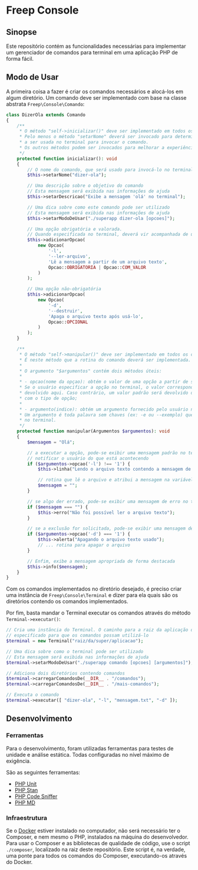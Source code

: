 # Freep Console

## Sinopse

Este repositório contém as funcionalidades necessárias para implementar um gerenciador de 
comandos para terminal em uma aplicação PHP de forma fácil.

## Modo de Usar

A primeira coisa a fazer é criar os comandos necessários e alocá-los em algum diretório. Um comando deve ser implementado com base na classe abstrata `Freep\Console\Comando`:

```php
class DizerOla extends Comando
{
    /**
     * O método "self->inicializar()" deve ser implementado em todos os comandos.
     * Pelo menos o método "setarNome" deverá ser invocado para determinar a palavra 
     * a ser usada no terminal para invocar o comando.
     * Os outros métodos podem ser invocados para melhorar a experiência do usuário.
     */
    protected function inicializar(): void
    {
        // O nome do comando, que será usado para invocá-lo no terminal
        $this->setarNome("dizer-ola");

        // Uma descrição sobre o objetivo do comando
        // Esta mensagem será exibida nas informações de ajuda
        $this->setarDescricao("Exibe a mensagem 'olá' no terminal");

        // Uma dica sobre como este comando pode ser utilizado
        // Esta mensagem será exibida nas informações de ajuda
        $this->setarModoDeUsar("./superapp dizer-ola [opcoes]");

        // Uma opção obrigatória e valorada.
        // Quando especificada no terminal, deverá vir acompanhada de um valor
        $this->adicionarOpcao(
            new Opcao(
                '-l',
                '--ler-arquivo',
                'Lê a mensagem a partir de um arquivo texto',
                Opcao::OBRIGATORIA | Opcao::COM_VALOR
            )
        );

        // Uma opção não-obrigatória
        $this->adicionarOpcao(
            new Opcao(
                '-d',
                '--destruir',
                'Apaga o arquivo texto após usá-lo',
                Opcao::OPCIONAL
            )
        );
    }

    /**
     * O método "self->manipular()" deve ser implementado em todos os comandos.
     * É neste método que a rotina do comando deverá ser implementada.
     * 
     * O argumento "$argumentos" contém dois métodos úteis:
     * 
     * - opcao(nome da opçao): obtém o valor de uma opção a partir de sua chave. 
     * Se o usuário especificar a opção no terminal, o valor correspondente será 
     * devolvido aqui. Caso contrário, um valor padrão será devolvido de acordo 
     * com o tipo de opção;
     * 
     * - argumento(indice): obtém um argumento fornecido pelo usuário no terminal. 
     * Um argumento é toda palavra sem chaves (ex: -e ou --exemplo) que for especificada 
     * no terminal. 
     */ 
    protected function manipular(Argumentos $argumentos): void
    {
        $mensagem = "Olá";

        // a executar a opção, pode-se exibir uma mensagem padrão no terminal para 
        // notificar o usuário do que está acontecendo
        if ($argumentos->opcao('-l') !== '1') {
            $this->linha("Lendo o arquivo texto contendo a mensagem de olá");

            // rotina que lê o arquivo e atribui a mensagem na variável
            $mensagem = "";
        }

        // se algo der errado, pode-se exibir uma mensagem de erro no terminal
        if ($mensagem === "") {
            $this->erro("Não foi possível ler o arquivo texto");
        }

        // se a exclusão for solicitada, pode-se exibir uma mensagem de alerta no terminal
        if ($argumentos->opcao('-d') === '1') {
            $this->alerta("Apagando o arquivo texto usado");
            // ... rotina para apagar o arquivo
        }

        // Enfim, exibe a mensagem apropriada de forma destacada
        $this->info($mensagem);
    }
}
```


Com os comandos implementados no diretório desejado, é preciso criar uma instância de `Freep\Console\Terminal` e dizer para ela quais são os diretórios contendo os comandos implementados.

Por fim, basta mandar o Terminal executar os comandos através do método `Terminal->executar()`:

```php
// Cria uma instãncia do Terminal. O caminho para a raiz da aplicação deve ser 
// especificado para que os comandos possam utilizá-lo
$terminal = new Terminal("raiz/da/super/aplicacao");

// Uma dica sobre como o terminal pode ser utilizado
// Esta mensagem será exibida nas informações de ajuda
$terminal->setarModoDeUsar("./superapp comando [opcoes] [argumentos]");

// Adiciona dois diretórios contendo comandos
$terminal->carregarComandosDe(__DIR__ . "/comandos");
$terminal->carregarComandosDe(__DIR__ . "/mais-comandos");

// Executa o comando
$terminal->executar([ "dizer-ola", "-l", "mensagem.txt", "-d" ]);

```

## Desenvolvimento

### Ferramentas

Para o desenvolvimento, foram utilizadas ferramentas para testes de unidade e análise estática. Todas configuradas no nível máximo de exigência.

São as seguintes ferramentas:

- [PHP Unit](https://phpunit.de)
- [PHP Stan](https://phpstan.org)
- [PHP Code Sniffer](https://github.com/squizlabs/PHP_CodeSniffer)
- [PHP MD](https://phpmd.org)

### Infraestrutura

Se o [Docker](https://www.docker.com/) estiver instalado no computador, não será necessário ter o Composer, e nem mesmo o PHP, instalados na máquina do desenvolvedor. Para usar o Composer e as bibliotecas de qualidade de código, 
use o script `./composer`, localizado na raiz deste repositório. Este script é, na verdade, uma ponte para todos os comandos do Composer, executando-os através do Docker.
